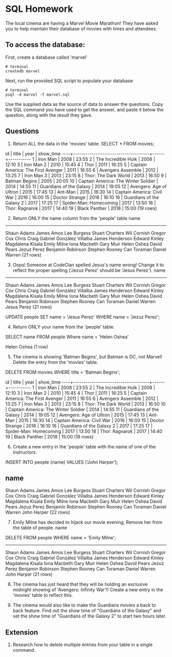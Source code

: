 # SQL Homework

The local cinema are having a Marvel Movie Marathon! They have asked you to help maintain their database of movies with times and attendees.

## To access the database:

First, create a database called 'marvel'

```
# terminal
createdb marvel
```

Next, run the provided SQL script to populate your database:

```
# terminal
psql -d marvel -f marvel.sql
```

Use the supplied data as the source of data to answer the questions. Copy the SQL command you have used to get the answer, and paste it below the question, along with the result they gave.

## Questions

1.  Return ALL the data in the 'movies' table.
SELECT * FROM movies;

id |                title                | year | show_time
----+-------------------------------------+------+-----------
 1 | Iron Man                            | 2008 | 23:55
 2 | The Incredible Hulk                 | 2008 | 12:10
 3 | Iron Man 2                          | 2010 | 15:45
 4 | Thor                                | 2011 | 16:25
 5 | Captain America: The First Avenger  | 2011 | 16:55
 6 | Avengers Assemble                   | 2012 | 13:25
 7 | Iron Man 3                          | 2013 | 23:15
 8 | Thor: The Dark World                | 2013 | 16:50
 9 | Batman Begins                       | 2005 | 20:05
10 | Captain America: The Winter Soldier | 2014 | 14:55
11 | Guardians of the Galaxy             | 2014 | 19:05
12 | Avengers: Age of Ultron             | 2015 | 17:45
13 | Ant-Man                             | 2015 | 16:30
14 | Captain America: Civil War          | 2016 | 16:00
15 | Doctor Strange                      | 2016 | 16:10
16 | Guardians of the Galaxy 2           | 2017 | 17:25
17 | Spider-Man: Homecoming              | 2017 | 13:50
18 | Thor: Ragnarok                      | 2017 | 14:40
19 | Black Panther                       | 2018 | 15:00
(19 rows)

2.  Return ONLY the name column from the 'people' table
name            
---------------------------
Shaun   Adams
James   Amos
Lee     Burgess
Stuart  Charters
Wil     Cornish
Gregor  Cox
Chris   Craig
Gabriel González Villalba
James   Henderson
Edward  Kinley
Magdalena       Kisala
Emily Milne
Iona    Macbeth
Gary    Muir
Helen   Oshea
David   Pears
Jezuz   Perez
Benjamin        Robinson
Stephen Rooney
Can     Toraman
Daniel  Warren
(21 rows)

3.  Oops! Someone at CodeClan spelled Jesus's name wrong! Change it to reflect the proper spelling ('Jezuz Perez' should be 'Jesus Perez').
name            
---------------------------
Shaun   Adams
James   Amos
Lee     Burgess
Stuart  Charters
Wil     Cornish
Gregor  Cox
Chris   Craig
Gabriel González Villalba
James   Henderson
Edward  Kinley
Magdalena       Kisala
Emily Milne
Iona    Macbeth
Gary    Muir
Helen   Oshea
David   Pears
Benjamin        Robinson
Stephen Rooney
Can     Toraman
Daniel  Warren
Jesus   Perez
(21 rows)

UPDATE people SET name = 'Jesus	Perez' WHERE name = 'Jezuz	Perez';


4.  Return ONLY your name from the 'people' table.

SELECT name FROM people Where name = 'Helen	Oshea'

Helen   Oshea
(1 row)

5.  The cinema is showing 'Batman Begins', but Batman is DC, not Marvel! Delete the entry from the 'movies' table.

DELETE FROM movies WHERE title = 'Batman Begins';

id |                title                | year | show_time
----+-------------------------------------+------+-----------
 1 | Iron Man                            | 2008 | 23:55
 2 | The Incredible Hulk                 | 2008 | 12:10
 3 | Iron Man 2                          | 2010 | 15:45
 4 | Thor                                | 2011 | 16:25
 5 | Captain America: The First Avenger  | 2011 | 16:55
 6 | Avengers Assemble                   | 2012 | 13:25
 7 | Iron Man 3                          | 2013 | 23:15
 8 | Thor: The Dark World                | 2013 | 16:50
10 | Captain America: The Winter Soldier | 2014 | 14:55
11 | Guardians of the Galaxy             | 2014 | 19:05
12 | Avengers: Age of Ultron             | 2015 | 17:45
13 | Ant-Man                             | 2015 | 16:30
14 | Captain America: Civil War          | 2016 | 16:00
15 | Doctor Strange                      | 2016 | 16:10
16 | Guardians of the Galaxy 2           | 2017 | 17:25
17 | Spider-Man: Homecoming              | 2017 | 13:50
18 | Thor: Ragnarok                      | 2017 | 14:40
19 | Black Panther                       | 2018 | 15:00
(18 rows)

6.  Create a new entry in the 'people' table with the name of one of the instructors.

INSERT INTO people (name) VALUES ('John Harper');

name            
---------------------------
Shaun   Adams
James   Amos
Lee     Burgess
Stuart  Charters
Wil     Cornish
Gregor  Cox
Chris   Craig
Gabriel González Villalba
James   Henderson
Edward  Kinley
Magdalena       Kisala
Emily Milne
Iona    Macbeth
Gary    Muir
Helen   Oshea
David   Pears
Jezuz   Perez
Benjamin        Robinson
Stephen Rooney
Can     Toraman
Daniel  Warren
John Harper
(22 rows)

7.  Emily Milne has decided to hijack our movie evening, Remove her from the table of people.
name          

DELETE FROM people WHERE name = 'Emily Milne';

---------------------------
Shaun   Adams
James   Amos
Lee     Burgess
Stuart  Charters
Wil     Cornish
Gregor  Cox
Chris   Craig
Gabriel González Villalba
James   Henderson
Edward  Kinley
Magdalena       Kisala
Iona    Macbeth
Gary    Muir
Helen   Oshea
David   Pears
Jezuz   Perez
Benjamin        Robinson
Stephen Rooney
Can     Toraman
Daniel  Warren
John Harper
(21 rows)



8.  The cinema has just heard that they will be holding an exclusive midnight showing of 'Avengers: Infinity War'!! Create a new entry in the 'movies' table to reflect this.

9.  The cinema would also like to make the Guardians movies a back to back feature. Find out the show time of "Guardians of the Galaxy" and set the show time of "Guardians of the Galaxy 2" to start two hours later.

## Extension

1.  Research how to delete multiple entries from your table in a single command.
